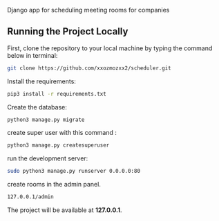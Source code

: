Django app for scheduling meeting rooms for companies


## Running the Project Locally

First, clone the repository to your local machine by typing the command below in terminal:

```bash
git clone https://github.com/xxozmozxx2/scheduler.git
```

Install the requirements:

```bash
pip3 install -r requirements.txt
```

Create the database:

```bash
python3 manage.py migrate
```

create super user with this command :

```bash
python3 manage.py createsuperuser
```

run the development server:

```bash
sudo python3 manage.py runserver 0.0.0.0:80
```

create rooms in the admin panel. 
```bash
127.0.0.1/admin
```

The project will be available at **127.0.0.1**.
